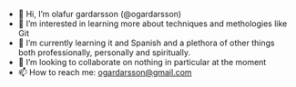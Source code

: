 - 👋 Hi, I’m olafur gardarsson (@ogardarsson)
- 👀 I’m interested in learning more about techniques and methologies like Git
- 🌱 I’m currently learning it and Spanish and a plethora of other things both professionally, personally and spiritually.
- 💞️ I’m looking to collaborate on nothing in particular at the moment
- 📫 How to reach me: ogardarsson@gmail.com

<!---
ogardarsson/ogardarsson is a ✨ special ✨ repository because its `README.md` (this file) appears on your GitHub profile.
You can click the Preview link to take a look at your changes.
--->
